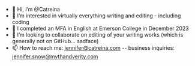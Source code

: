 - 👋 Hi, I’m @Catreina
- 👀 I’m interested in virtually everything writing and editing - including coding
- 🌱 I completed an MFA in English at Emerson College in December 2023
- 💞️ I’m looking to collaborate on editing of your writing works (which is generally not on GitHub... sadface)
- 📫 How to reach me: jennifer@catreina.com -- business inquiries: jennifer.snow@mythandverity.com

<!---
Catreina/Catreina is a ✨ special ✨ repository because its `README.md` (this file) appears on your GitHub profile.
You can click the Preview link to take a look at your changes.
--->
